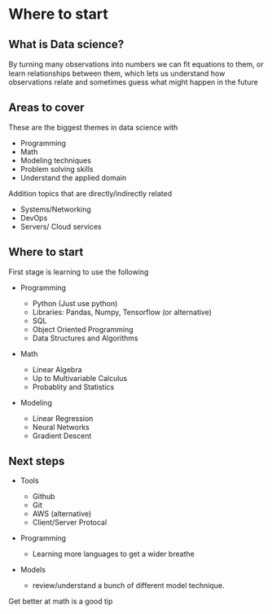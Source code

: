 # Where to start

## What is Data science? 

By turning many observations into numbers we can ﬁt
equations to them, or learn relationships between them,
which lets us understand how observations relate and
sometimes guess what might happen in the future

## Areas to cover

These are the biggest themes in data science with 

- Programming
- Math 
- Modeling techniques
- Problem solving skills
- Understand the applied domain 

Addition topics that are directly/indirectly related

- Systems/Networking
- DevOps
- Servers/ Cloud services


## Where to start

First stage is learning to use the following

- Programming
    - Python (Just use python)
    - Libraries: Pandas, Numpy, Tensorflow (or alternative)
    - SQL
    - Object Oriented Programming 
    - Data Structures and Algorithms 

- Math 
    - Linear Algebra
    - Up to Multivariable Calculus
    - Probablity and Statistics

- Modeling
    - Linear Regression
    - Neural Networks
    - Gradient Descent


## Next steps 

- Tools
    - Github
    - Git
    - AWS (alternative)
    - Client/Server Protocal

- Programming
    - Learning more languages to get a wider breathe

- Models 
    - review/understand a bunch of different model technique. 

Get better at math is a good tip
